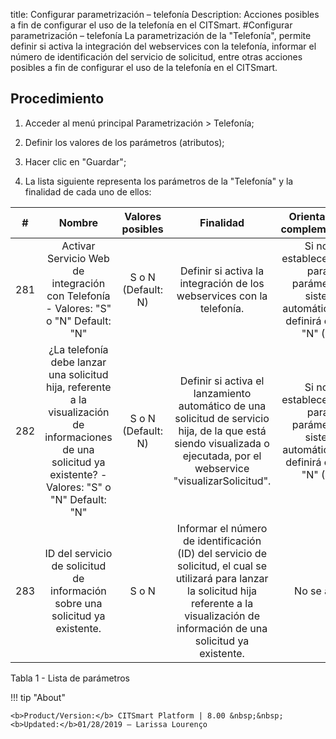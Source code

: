 title: Configurar parametrización – telefonía
Description: Acciones posibles a fin de configurar el uso de la telefonía en el CITSmart.
#Configurar parametrización – telefonía
La parametrización de la "Telefonía", permite definir si activa la integración del webservices con la telefonía, informar el número de identificación del servicio de solicitud, entre otras acciones posibles a fin de configurar el uso de la telefonía en el CITSmart.

Procedimiento
-------------

1.  Acceder al menú principal Parametrización \> Telefonía;

2.  Definir los valores de los parámetros (atributos);

3.  Hacer clic en "Guardar";

4.  La lista siguiente representa los parámetros de la "Telefonía" y la
    finalidad de cada uno de ellos:

| **#** |                                                                          **Nombre**                                                                          | **Valores posibles** |                                                                                            **Finalidad**                                                                                           |                                    **Orientaciones complementarias**                                   |
|:-----:|:------------------------------------------------------------------------------------------------------------------------------------------------------------:|:--------------------:|:--------------------------------------------------------------------------------------------------------------------------------------------------------------------------------------------------:|:------------------------------------------------------------------------------------------------------:|
|  281  |                                      Activar Servicio Web de integración con Telefonía - Valores: "S" o "N" Default: "N"                                     |  S o N (Default: N)  |                                                                Definir si activa la integración de los webservices con la telefonía.                                                               | Si no se establece el valor para el parámetro, el sistema automáticamente definirá el valor: "N" (No). |
|  282  | ¿La telefonía debe lanzar una solicitud hija, referente a la visualización de informaciones de una solicitud ya existente? - Valores: "S" o "N" Default: "N" |  S o N (Default: N)  |               Definir si activa el lanzamiento automático de una solicitud de servicio hija, de la que está siendo visualizada o ejecutada, por el webservice "visualizarSolicitud".               | Si no se establece el valor para el parámetro, el sistema automáticamente definirá el valor: "N" (No). |
|  283  |                                         ID del servicio de solicitud de información sobre una solicitud ya existente.                                        |         S o N        | Informar el número de identificación (ID) del servicio de solicitud, el cual se utilizará para lanzar la solicitud hija referente a la visualización de información de una solicitud ya existente. |                                              No se aplica                                              |
                                                                                        
Tabla 1 - Lista de parámetros

!!! tip "About"

    <b>Product/Version:</b> CITSmart Platform | 8.00 &nbsp;&nbsp;
    <b>Updated:</b>01/28/2019 – Larissa Lourenço  

